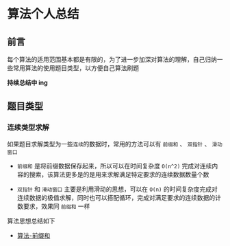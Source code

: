 # 算法个人总结


## 前言

每个算法的适用范围基本都是有限的，为了进一步加深对算法的理解，自己归纳一些常用算法的使用题目类型，以方便自己算法刷题

**持续总结中 ing**

## 题目类型

### 连续类型求解

如果题目求解类型为一些`连续`的数据时，常用的方法可以有 `前缀和` 、 `双指针` 、 `滑动窗口`

- `前缀和` 是将前缀数据保存起来，所以可以在时间复杂度 `O(n^2)` 完成对连续内容的搜索，该算法更多是的是用来求解满足特定要求的连续数据数量个数

- `双指针` 和 `滑动窗口` 主要是利用滑动的思想，可以在 `O(n)` 的时间复杂度完成对连续数据的极值求解，同时也可以搭配循环，完成对满足要求的连续数据的计数要求，效果同 `前缀和` 一样

算法思想总结如下

- [算法-前缀和](https://luckyouo.github.io/posts/%E7%AE%97%E6%B3%95-%E5%89%8D%E7%BC%80%E5%92%8C.html/)

